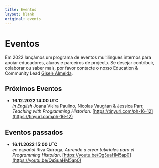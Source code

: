 ```yaml
---
title: Eventos
layout: blank
original: events
---
```


# Eventos

Em 2022 lançámos um programa de eventos multilingues internos para apoiar educadores, alunos e parceiros de projecto. 
Se desejar contribuir, colaborar ou saber mais, por favor contacte o nosso Education & Community Lead <a href="mailto:community@programminghistorian.org">Gisele Almeida</a>.

## Próximos Eventos

* **16.12.2022 14:00 UTC**  
_in English_ Joana Vieira Paulino, Nicolas Vaughan & Jessica Parr, _Teaching with Programming Historian_. [https://tinyurl.com/ph-16-12](https://tinyurl.com/ph-16-12)

## Eventos passados

* **16.11.2022 15:00 UTC**  
_en español_ Riva Quiroga, _Aprende a crear tutoriales para el Programming Historian_. [https://youtu.be/QgSuaHM5ap0](https://youtu.be/QgSuaHM5ap0) 
